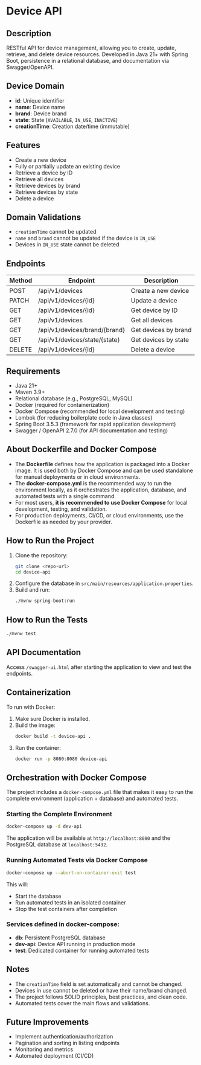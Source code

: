 # Device API

## Description
RESTful API for device management, allowing you to create, update, retrieve, and delete device resources. Developed in Java 21+ with Spring Boot, persistence in a relational database, and documentation via Swagger/OpenAPI.

## Device Domain
- **id**: Unique identifier
- **name**: Device name
- **brand**: Device brand
- **state**: State (`AVAILABLE`, `IN_USE`, `INACTIVE`)
- **creationTime**: Creation date/time (immutable)

## Features
- Create a new device
- Fully or partially update an existing device
- Retrieve a device by ID
- Retrieve all devices
- Retrieve devices by brand
- Retrieve devices by state
- Delete a device

## Domain Validations
- `creationTime` cannot be updated
- `name` and `brand` cannot be updated if the device is `IN_USE`
- Devices in `IN_USE` state cannot be deleted

## Endpoints
| Method | Endpoint                        | Description                  |
|--------|----------------------------------|------------------------------|
| POST   | /api/v1/devices                  | Create a new device          |
| PATCH  | /api/v1/devices/{id}             | Update a device              |
| GET    | /api/v1/devices/{id}             | Get device by ID             |
| GET    | /api/v1/devices                  | Get all devices              |
| GET    | /api/v1/devices/brand/{brand}    | Get devices by brand         |
| GET    | /api/v1/devices/state/{state}    | Get devices by state         |
| DELETE | /api/v1/devices/{id}             | Delete a device              |

## Requirements
- Java 21+
- Maven 3.9+
- Relational database (e.g., PostgreSQL, MySQL)
- Docker (required for containerization)
- Docker Compose (recommended for local development and testing)
- Lombok (for reducing boilerplate code in Java classes)
- Spring Boot 3.5.3 (framework for rapid application development)
- Swagger / OpenAPI 2.7.0 (for API documentation and testing)

## About Dockerfile and Docker Compose
- The **Dockerfile** defines how the application is packaged into a Docker image. It is used both by Docker Compose and can be used standalone for manual deployments or in cloud environments.
- The **docker-compose.yml** is the recommended way to run the environment locally, as it orchestrates the application, database, and automated tests with a single command.
- For most users, **it is recommended to use Docker Compose** for local development, testing, and validation.
- For production deployments, CI/CD, or cloud environments, use the Dockerfile as needed by your provider.

## How to Run the Project
1. Clone the repository:
   ```bash
   git clone <repo-url>
   cd device-api
   ```
2. Configure the database in `src/main/resources/application.properties`.
3. Build and run:
   ```bash
   ./mvnw spring-boot:run
   ```

## How to Run the Tests
```bash
./mvnw test
```

## API Documentation
Access `/swagger-ui.html` after starting the application to view and test the endpoints.

## Containerization
To run with Docker:
1. Make sure Docker is installed.
2. Build the image:
   ```bash
   docker build -t device-api .
   ```
3. Run the container:
   ```bash
   docker run -p 8080:8080 device-api
   ```

## Orchestration with Docker Compose
The project includes a `docker-compose.yml` file that makes it easy to run the complete environment (application + database) and automated tests.

### Starting the Complete Environment
```bash
docker-compose up -d dev-api
```
The application will be available at `http://localhost:8080` and the PostgreSQL database at `localhost:5432`.

### Running Automated Tests via Docker Compose
```bash
docker-compose up --abort-on-container-exit test
```
This will:
- Start the database
- Run automated tests in an isolated container
- Stop the test containers after completion

### Services defined in docker-compose:
- **db**: Persistent PostgreSQL database
- **dev-api**: Device API running in production mode
- **test**: Dedicated container for running automated tests

## Notes
- The `creationTime` field is set automatically and cannot be changed.
- Devices in use cannot be deleted or have their name/brand changed.
- The project follows SOLID principles, best practices, and clean code.
- Automated tests cover the main flows and validations.

## Future Improvements
- Implement authentication/authorization
- Pagination and sorting in listing endpoints
- Monitoring and metrics
- Automated deployment (CI/CD)